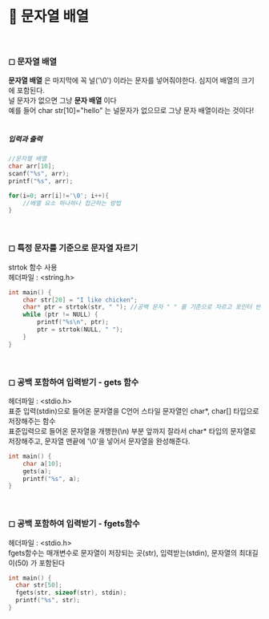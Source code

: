 # 🌴 문자열 배열

<br>

### ◻ 문자열 배열

**문자열 배열** 은 마지막에 꼭 널('\0') 이라는 문자를 넣어줘야한다. 심지어 배열의 크기에 포함된다. <br>
널 문자가 없으면 그냥 **문자 배열** 이다 <br>
예를 들어 char str[10]="hello" 는 널문자가 없으므로 그냥 문자 배열이라는 것이다!
<br><br>

##### 입력과 출력

```c++
//문자열 배열
char arr[10];
scanf("%s", arr);
printf("%s", arr);

for(i=0; arr[i]!='\0'; i++){
    //배열 요소 하나하나 접근하는 방법
}
```

<br>

### ◻ 특정 문자를 기준으로 문자열 자르기

strtok 함수 사용 <br>
헤더파일 : <string.h>

```c++
int main() {
    char str[20] = "I like chicken";
    char* ptr = strtok(str, " "); //공백 문자 " " 를 기준으로 자르고 포인터 반환
    while (ptr != NULL) {
        printf("%s\n", ptr);
        ptr = strtok(NULL, " ");
    }
}
```

<br>

### ◻ 공백 포함하여 입력받기 - gets 함수

헤더파일 : <stdio.h> <br>
표준 입력(stdin)으로 들어온 문자열을 C언어 스타일 문자열인 char*, char[] 타입으로 저장해주는 함수 <br>
표준입력으로 들어온 문자열을 개행한(\n) 부분 앞까지 잘라서 char* 타입의 문자열로 저장해주고, 문자열 맨끝에 '\0'을 넣어서 문자열을 완성해준다.<br>

```c++
int main() {
    char a[10];
    gets(a);
    printf("%s", a);
}
```

<br>

### ◻ 공백 포함하여 입력받기 - fgets함수

헤더파일 : <stdio.h>
<br>
fgets함수는 매개변수로 문자열이 저장되는 곳(str), 입력받는(stdin), 문자열의 최대길이(50) 가 포함된다

```c++
int main() {
  char str[50];
  fgets(str, sizeof(str), stdin);
  printf("%s", str);
}
```
